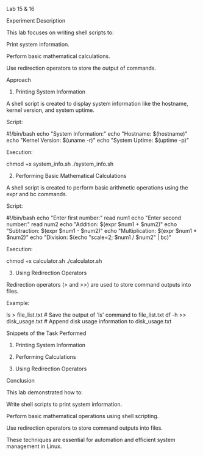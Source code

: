 Lab 15 & 16

Experiment Description

This lab focuses on writing shell scripts to:

Print system information.

Perform basic mathematical calculations.

Use redirection operators to store the output of commands.

Approach

1. Printing System Information

A shell script is created to display system information like the hostname, kernel version, and system uptime.

Script:

#!/bin/bash
echo "System Information:"
echo "Hostname: $(hostname)"
echo "Kernel Version: $(uname -r)"
echo "System Uptime: $(uptime -p)"

Execution:

chmod +x system_info.sh
./system_info.sh

2. Performing Basic Mathematical Calculations

A shell script is created to perform basic arithmetic operations using the expr and bc commands.

Script:

#!/bin/bash
echo "Enter first number:"
read num1
echo "Enter second number:"
read num2
echo "Addition: $(expr $num1 + $num2)"
echo "Subtraction: $(expr $num1 - $num2)"
echo "Multiplication: $(expr $num1 \* $num2)"
echo "Division: $(echo "scale=2; $num1 / $num2" | bc)"

Execution:

chmod +x calculator.sh
./calculator.sh

3. Using Redirection Operators

Redirection operators (> and >>) are used to store command outputs into files.

Example:

ls > file_list.txt   # Save the output of 'ls' command to file_list.txt
df -h >> disk_usage.txt   # Append disk usage information to disk_usage.txt

Snippets of the Task Performed

1. Printing System Information



2. Performing Calculations



3. Using Redirection Operators



Conclusion

This lab demonstrated how to:

Write shell scripts to print system information.

Perform basic mathematical operations using shell scripting.

Use redirection operators to store command outputs into files.

These techniques are essential for automation and efficient system management in Linux.

